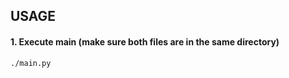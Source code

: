 ## USAGE

#### 1. Execute main (make sure both files are in the same directory)

````bash
./main.py
````
